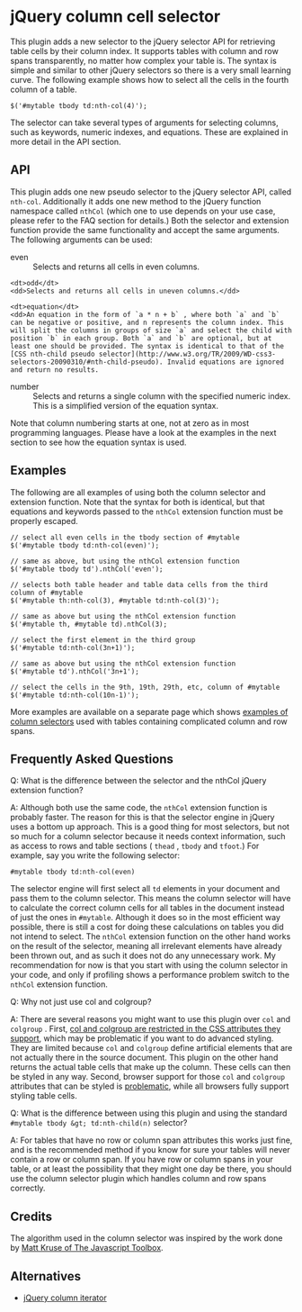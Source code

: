 # jQuery column cell selector

This plugin adds a new selector to the jQuery selector API for retrieving table cells by their column index. It supports tables with column and row spans transparently, no matter how complex your table is. The syntax is simple and similar to other jQuery selectors so there is a very small learning curve. The following example shows how to select all the cells in the fourth column of a table.

    $('#mytable tbody td:nth-col(4)');

The selector can take several types of arguments for selecting columns, such as keywords, numeric indexes, and equations. These are explained in more detail in the API section.

## API

This plugin adds one new pseudo selector to the jQuery selector API, called `nth-col`. Additionally it adds one new method to the jQuery function namespace called `nthCol` (which one to use depends on your use case, please refer to the FAQ section for details.) Both the selector and extension function provide the same functionality and accept the same arguments. The following arguments can be used:

<dl>
    <dt>even</dt>
    <dd>Selects and returns all cells in even columns.</dd>
    
    <dt>odd</dt>
    <dd>Selects and returns all cells in uneven columns.</dd>
    
    <dt>equation</dt>
    <dd>An equation in the form of `a * n + b` , where both `a` and `b` can be negative or positive, and n represents the column index. This will split the columns in groups of size `a` and select the child with position `b` in each group. Both `a` and `b` are optional, but at least one should be provided. The syntax is identical to that of the [CSS nth-child pseudo selector](http://www.w3.org/TR/2009/WD-css3-selectors-20090310/#nth-child-pseudo). Invalid equations are ignored and return no results.
</dd>
    <dt>number</dt>
    <dd>Selects and returns a single column with the specified numeric index. This is a simplified version of the equation syntax.</dd>
</dl>

Note that column numbering starts at one, not at zero as in most programming languages. Please have a look at the examples in the next section to see how the equation syntax is used.

## Examples

The following are all examples of using both the column selector and extension function. Note that the syntax for both is identical, but that equations and keywords passed to the `nthCol` extension function must be properly escaped.

    // select all even cells in the tbody section of #mytable
    $('#mytable tbody td:nth-col(even)');
    
    // same as above, but using the nthCol extension function
    $('#mytable tbody td').nthCol('even');
    
    // selects both table header and table data cells from the third column of #mytable
    $('#mytable th:nth-col(3), #mytable td:nth-col(3)');
    
    // same as above but using the nthCol extension function
    $('#mytable th, #mytable td).nthCol(3);
    
    // select the first element in the third group
    $('#mytable td:nth-col(3n+1)');
    
    // same as above but using the nthCol extension function
    $('#mytable td').nthCol('3n+1');
    
    // select the cells in the 9th, 19th, 29th, etc, column of #mytable
    $('#mytable td:nth-col(10n-1)');

More examples are available on a separate page which shows [examples of column selectors](examples/examples.html) used with tables containing complicated column and row spans.

## Frequently Asked Questions

Q: What is the difference between the selector and the nthCol jQuery extension function?

A: Although both use the same code, the `nthCol` extension function is probably faster. The reason for this is that the selector engine in jQuery uses a bottom up approach. This is a good thing for most selectors, but not so much for a column selector because it needs context information, such as access to rows and table sections ( `thead` , `tbody` and `tfoot`.) For example, say you write the following selector:

    #mytable tbody td:nth-col(even)

The selector engine will first select all `td` elements in your document and pass them to the column selector. This means the column selector will have to calculate the correct column cells for all tables in the document instead of just the ones in `#mytable`. Although it does so in the most efficient way possible, there is still a cost for doing these calculations on tables you did not intend to select. The `nthCol` extension function on the other hand works on the result of the selector, meaning all irrelevant elements have already been thrown out, and as such it does not do any unnecessary work. My recommendation for now is that you start with using the column selector in your code, and only if profiling shows a performance problem switch to the `nthCol` extension function.

Q: Why not just use col and colgroup?

A: There are several reasons you might want to use this plugin over `col` and `colgroup` . First, [col and colgroup are restricted in the CSS attributes they support](http://www.w3.org/TR/CSS21/tables.html#columns), which may be problematic if you want to do advanced styling. They are limited because `col` and `colgroup` define artificial elements that are not actually there in the source document. This plugin on the other hand returns the actual table cells that make up the column. These cells can then be styled in any way. Second, browser support for those `col` and `colgroup` attributes that can be styled is [problematic](http://www.quirksmode.org/css/columns.html), while all browsers fully support styling table cells.

Q: What is the difference between using this plugin and using the standard `#mytable tbody &gt; td:nth-child(n)` selector?

A: For tables that have no row or column span attributes this works just fine, and is the recommended method if you know for sure your tables will never contain a row or column span. If you have row or column spans in your table, or at least the possibility that they might one day be there, you should use the column selector plugin which handles column and row spans correctly.

## Credits

The algorithm used in the column selector was inspired by the work done by [Matt Kruse of The Javascript Toolbox](http://www.javascripttoolbox.com/).

## Alternatives
* [jQuery column iterator](http://slackers.se/2009/jquery-column-iterator-plugin/)